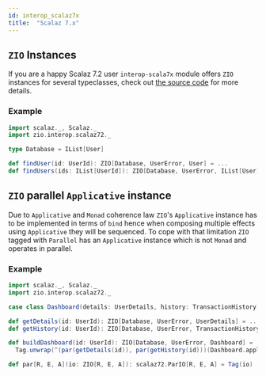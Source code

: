 ```yaml
---
id: interop_scalaz7x
title:  "Scalaz 7.x"
---
```


## `ZIO` Instances

If you are a happy Scalaz 7.2 user `interop-scala7x` module offers `ZIO` instances for several typeclasses, check out [the source code](https://github.com/scalaz/scalaz-zio/interop-scalaz7x/jvm/src/main/scala/scalaz/zio/interop/scalaz72.scala) for more details.

### Example

```scala mdoc
import scalaz._, Scalaz._
import zio.interop.scalaz72._

type Database = IList[User]

def findUser(id: UserId): ZIO[Database, UserError, User] = ...
def findUsers(ids: IList[UserId]): ZIO[Database, UserError, IList[User]] = ids.traverse(findUser(_))
```

## `ZIO` parallel `Applicative` instance

Due to `Applicative` and `Monad` coherence law `ZIO`'s `Applicative` instance has to be implemented in terms of `bind` hence when composing multiple effects using `Applicative` they will be sequenced. To cope with that limitation `ZIO` tagged with `Parallel` has an `Applicative` instance which is not `Monad` and operates in parallel.

### Example

```scala mdoc
import scalaz._, Scalaz._
import zio.interop.scalaz72._

case class Dashboard(details: UserDetails, history: TransactionHistory)

def getDetails(id: UserId): ZIO[Database, UserError, UserDetails] = ...
def getHistory(id: UserId): ZIO[Database, UserError, TransactionHistory] = ...

def buildDashboard(id: UserId): ZIO[Database, UserError, Dashboard] =
  Tag.unwrap(^(par(getDetails(id)), par(getHistory(id)))(Dashboard.apply))

def par[R, E, A](io: ZIO[R, E, A]): scalaz72.ParIO[R, E, A] = Tag(io)
```

